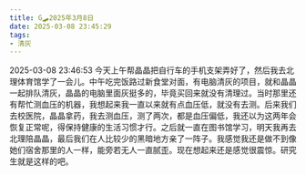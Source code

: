 ```yaml
---
title: G🛹2025年3月8日
date: 2025-03-08 23:45:29
tags:
- 清灰
---
```


2025-03-08 23:46:53
今天上午帮晶晶把自行车的手机支架弄好了，然后我去北理体育馆学了一会儿。中午吃完饭路过新食堂对面，有电脑清灰的项目，就和晶晶一起排队清灰，晶晶的电脑里面灰挺多的，毕竟买回来就没有清理过。当时那里还有帮忙测血压的机器，我想起来我一直以来就有点血压低，就没有去测。后来我们去校医院，晶晶拿药，我去测血压，测了两次，都是血压偏低，我还以为这两年会恢复正常呢，得保持健康的生活习惯才行。之后就一直在图书馆学习，明天我再去北理陪晶晶，最后我们在人比较少的黑暗地方亲了一阵子。我感觉我还是做不到像她们宿舍那里的人一样，能旁若无人一直腻歪。现在想起来还是感觉很震惊。研究生就是这样的吧。

